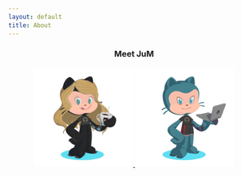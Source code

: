 ```yaml
---
layout: default
title: About
---
```


<header id="header">
      <h3 align="center">Meet JuM</h3>
      <p align="center">
        <a href="/about/meet-mia/"><img src="/assets/images/JuMia.PNG" width="200" height="200">
        <a href="/about/meet-jugan/"><img src="/assets/images/JuMJu.PNG" width="200" height="200">
      </p>
</header>
